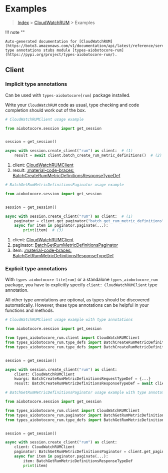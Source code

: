 # Examples

> [Index](../README.md) > [CloudWatchRUM](./README.md) > Examples

!!! note ""

    Auto-generated documentation for [CloudWatchRUM](https://boto3.amazonaws.com/v1/documentation/api/latest/reference/services/rum.html#cloudwatchrum)
    type annotations stubs module [types-aiobotocore-rum](https://pypi.org/project/types-aiobotocore-rum/).

## Client

### Implicit type annotations

Can be used with `types-aiobotocore[rum]` package installed.

Write your `CloudWatchRUM` code as usual,
type checking and code completion should work out of the box.



```python
# CloudWatchRUMClient usage example

from aiobotocore.session import get_session


session = get_session()

async with session.create_client("rum") as client:  # (1)
    result = await client.batch_create_rum_metric_definitions()  # (2)
```

1. client: [CloudWatchRUMClient](./client.md)
2. result: [:material-code-braces: BatchCreateRumMetricDefinitionsResponseTypeDef](./type_defs.md#batchcreaterummetricdefinitionsresponsetypedef) 



```python
# BatchGetRumMetricDefinitionsPaginator usage example

from aiobotocore.session import get_session


session = get_session()

async with session.create_client("rum") as client:  # (1)
    paginator = client.get_paginator("batch_get_rum_metric_definitions")  # (2)
    async for item in paginator.paginate(...):
        print(item)  # (3)
```

1. client: [CloudWatchRUMClient](./client.md)
2. paginator: [BatchGetRumMetricDefinitionsPaginator](./paginators.md#batchgetrummetricdefinitionspaginator)
3. item: [:material-code-braces: BatchGetRumMetricDefinitionsResponseTypeDef](./type_defs.md#batchgetrummetricdefinitionsresponsetypedef) 




### Explicit type annotations

With `types-aiobotocore-lite[rum]`
or a standalone `types_aiobotocore_rum` package, you have to explicitly specify
`client: CloudWatchRUMClient` type annotation.

All other type annotations are optional, as types should be discovered automatically.
However, these type annotations can be helpful in your functions and methods.


```python
# CloudWatchRUMClient usage example with type annotations

from aiobotocore.session import get_session

from types_aiobotocore_rum.client import CloudWatchRUMClient
from types_aiobotocore_rum.type_defs import BatchCreateRumMetricDefinitionsResponseTypeDef
from types_aiobotocore_rum.type_defs import BatchCreateRumMetricDefinitionsRequestTypeDef


session = get_session()

async with session.create_client("rum") as client:
    client: CloudWatchRUMClient
    kwargs: BatchCreateRumMetricDefinitionsRequestTypeDef = {...}
    result: BatchCreateRumMetricDefinitionsResponseTypeDef = await client.batch_create_rum_metric_definitions(**kwargs)
```



```python
# BatchGetRumMetricDefinitionsPaginator usage example with type annotations

from aiobotocore.session import get_session

from types_aiobotocore_rum.client import CloudWatchRUMClient
from types_aiobotocore_rum.paginator import BatchGetRumMetricDefinitionsPaginator
from types_aiobotocore_rum.type_defs import BatchGetRumMetricDefinitionsResponseTypeDef


session = get_session()

async with session.create_client("rum") as client:
    client: CloudWatchRUMClient
    paginator: BatchGetRumMetricDefinitionsPaginator = client.get_paginator("batch_get_rum_metric_definitions")
    async for item in paginator.paginate(...):
        item: BatchGetRumMetricDefinitionsResponseTypeDef
        print(item)
```


